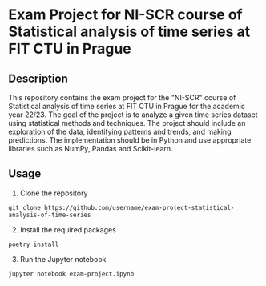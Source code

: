 # Exam Project for NI-SCR course of Statistical analysis of time series at FIT CTU in Prague

## Description

This repository contains the exam project for the "NI-SCR" course of Statistical analysis of time series at FIT CTU in Prague for the academic year 22/23. The goal of the project is to analyze a given time series dataset using statistical methods and techniques. The project should include an exploration of the data, identifying patterns and trends, and making predictions. The implementation should be in Python and use appropriate libraries such as NumPy, Pandas and Scikit-learn.

## Usage

1. Clone the repository

```
git clone https://github.com/username/exam-project-statistical-analysis-of-time-series
```

2. Install the required packages

```
poetry install
```

3. Run the Jupyter notebook

```
jupyter notebook exam-project.ipynb
```